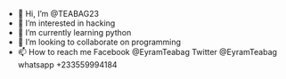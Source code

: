 - 👋 Hi, I’m @TEABAG23
- 👀 I’m interested in hacking 
- 🌱 I’m currently learning python 
- 💞️ I’m looking to collaborate on programming 
- 📫 How to reach me Facebook @EyramTeabag Twitter @EyramTeabag whatsapp +233559994184


<!---
TEABAG23/TEABAG23 is a ✨ special ✨ repository because its `README.md` (this file) appears on your GitHub profile.
You can click the Preview link to take a look at your changes.
--->
